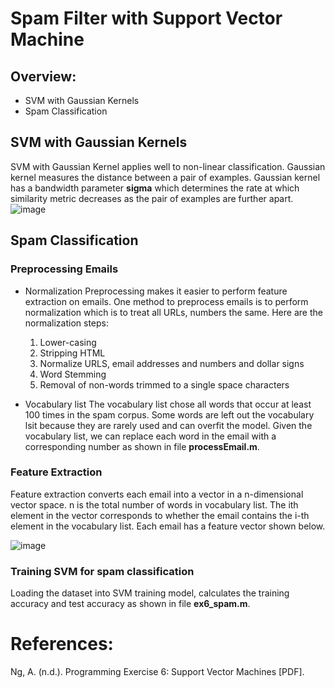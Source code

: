# Spam Filter with Support Vector Machine 

## Overview:
* SVM with Gaussian Kernels 
* Spam Classification


## SVM with Gaussian Kernels
SVM with Gaussian Kernel applies well to non-linear classification. Gaussian kernel measures the distance between a pair of examples. Gaussian kernel
has a bandwidth parameter **sigma** which determines the rate at which similarity metric decreases as the pair of examples are further apart.
![image](https://user-images.githubusercontent.com/26426412/33528682-39d07a5a-d819-11e7-8f52-f6b8057622bf.png)


## Spam Classification
### Preprocessing Emails 
* Normalization
Preprocessing makes it easier to perform feature extraction on emails.
One method to preprocess emails is to perform normalization which is to treat all URLs, numbers the same. Here are the normalization steps:
  1) Lower-casing
  2) Stripping HTML
  3) Normalize URLS, email addresses and numbers and dollar signs
  4) Word Stemming
  5) Removal of non-words trimmed to a single space characters

* Vocabulary list
The vocabulary list chose all words that occur at least 100 times in the spam corpus. Some words are left out the vocabulary lsit because 
they are rarely used and can overfit the model. Given the vocabulary list, we can replace each word in the email with a corresponding number as shown
in file **processEmail.m**. 

### Feature Extraction 
Feature extraction converts each email into a vector in a n-dimensional vector space. n is the total number of words in vocabulary list. 
The ith element in the vector corresponds to whether the email contains the i-th element in the vocabulary list. Each email has a feature
vector shown below. 

![image](https://user-images.githubusercontent.com/26426412/33528859-ebab8064-d81c-11e7-9ce9-b5b742dc497d.png)

### Training SVM for spam classification
Loading the dataset into SVM training model, calculates the training accuracy and test accuracy as shown in file **ex6_spam.m**.


# References:
Ng, A. (n.d.). Programming Exercise 6: Support Vector Machines [PDF].
